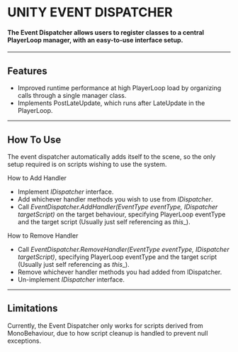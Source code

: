 # UNITY EVENT DISPATCHER
#### The Event Dispatcher allows users to register classes to a central PlayerLoop manager, with an easy-to-use interface setup.
---
## Features
- Improved runtime performance at high PlayerLoop load by organizing calls through a single manager class.
- Implements PostLateUpdate, which runs after LateUpdate in the PlayerLoop.
---
## How To Use
The event dispatcher automatically adds itself to the scene, so the only setup required is on scripts wishing to use the system.

How to Add Handler
- Implement _IDispatcher_ interface.
- Add whichever handler methods you wish to use from _IDispatcher_.
- Call _EventDispatcher.AddHandler(EventType eventType, IDispatcher targetScript)_ on the target behaviour, specifying PlayerLoop eventType and the target script (Usually just self referencing as _this__).

How to Remove Handler
- Call _EventDispatcher.RemoveHandler(EventType eventType, IDispatcher targetScript)_, specifying PlayerLoop eventType and the target script (Usually just self referencing as _this__).
- Remove whichever handler methods you had added from IDispatcher.
- Un-implement _IDispatcher_ interface.
---
## Limitations
Currently, the Event Dispatcher only works for scripts derived from MonoBehaviour, due to how script cleanup is handled to prevent null exceptions.
